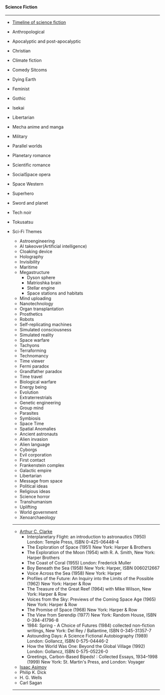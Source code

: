 #### Science Fiction
-----------------
 - [Timeline of science fiction](https://en.wikipedia.org/wiki/Timeline_of_science_fiction)
 - Anthropological
 - Apocalyptic and post-apocalyptic
 - Christian
 - Climate fiction
 - Comedy Sitcoms
 - Dying Earth
 - Feminist 
 - Gothic
 - Isekai
 - Libertarian
 - Mecha anime and manga
 - Military
 - Parallel worlds
 - Planetary romance
 - Scientific romance
 - SocialSpace opera
 - Space Western
 - Superhero
 - Sword and planet
 - Tech noir
 - Tokusatsu
 - Sci-Fi Themes
   - Astroengineering
   - AI takeover(Artificial intelligence)
   - Cloaking device
   - Holography
   - Invisibility
   - Maritime
   - Megastructure
     - Dyson sphere
     - Matrioshka brain
     - Stellar engine
     - Space stations and habitats
   - Mind uploading
   - Nanotechnology
   - Organ transplantation
   - Prosthetics
   - Robots
   - Self-replicating machines
   - Simulated consciousness
   - Simulated reality
   - Space warfare
   - Tachyons
   - Terraforming
   - Technomancy
   - Time viewer
   - Fermi paradox
   - Grandfather paradox
   - Time travel
   - Biological warfare
   - Energy being
   - Evolution
   - Extraterrestrials
   - Genetic engineering
   - Group mind
   - Parasites
   - Symbiosis
   - Space Time
   - Spatial Anomalies
   - Ancient astronauts
   - Alien invasion
   - Alien language
   - Cyborgs
   - Evil corporation
   - First contact
   - Frankenstein complex
   - Galactic empire
   - Libertarian
   - Message from space
   - Political ideas
   - Religious ideas
   - Science horror
   - Transhumanism
   - Uplifting 
   - World government
   - Xenoarchaeology
   
   -----------------
   - [Arthur C. Clarke](https://www.britannica.com/biography/Arthur-C-Clarke)
     - Interplanetary Flight: an introduction to astronautics (1950) London: Temple Press, ISBN 0-425-06448-4
     - The Exploration of Space (1951) New York: Harper & Brothers
     - The Exploration of the Moon (1954) with R. A. Smith, New York: Harper Brothers
     - The Coast of Coral (1955) London: Frederick Muller
     - Boy Beneath the Sea (1958) New York: Harper, ISBN 0060212667
     - Voice Across the Sea (1958) New York: Harper
     - Profiles of the Future: An Inquiry into the Limits of the Possible (1962) New York: Harper & Row
     - The Treasure of the Great Reef (1964) with Mike Wilson, New York: Harper & Row
     - Voices from the Sky: Previews of the Coming Space Age (1965) New York: Harper & Row
     - The Promise of Space (1968) New York: Harper & Row
     - The View from Serendip (1977) New York: Random House, ISBN 0-394-41796-8
     - 1984: Spring - A Choice of Futures (1984) collected non-fiction writings, New York: Del Rey / Ballantine, ISBN 0-345-31357-7
     - Astounding Days: A Science Fictional Autobiography (1989) London: Gollancz, ISBN 0-575-04446-2
     - How the World Was One: Beyond the Global Village (1992) London: Gollancz, ISBN 0-575-05226-0
     - Greetings, Carbon-Based Bipeds! : Collected Essays, 1934–1998 (1999) New York: St. Martin's Press, and London: Voyager
   - [Isaac Asimov]()
   - Philip K. Dick
   - H. G. Wells
   - Carl Sagan
   -------------------------
